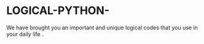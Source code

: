 # LOGICAL-PYTHON-
We have brought you an important and unique logical codes that you use in your daily life . 
